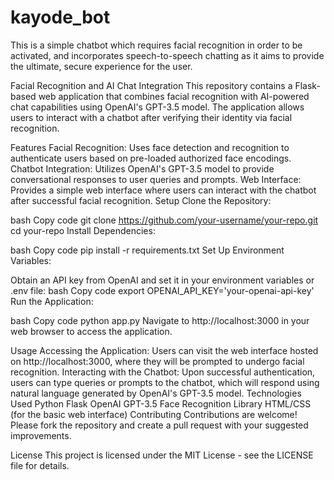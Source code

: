 # kayode_bot
This is a simple chatbot which requires facial recognition in order to be activated, and incorporates speech-to-speech chatting as it aims to provide the ultimate, secure experience for the user.



Facial Recognition and AI Chat Integration
This repository contains a Flask-based web application that combines facial recognition with AI-powered chat capabilities using OpenAI's GPT-3.5 model. The application allows users to interact with a chatbot after verifying their identity via facial recognition.

Features
Facial Recognition: Uses face detection and recognition to authenticate users based on pre-loaded authorized face encodings.
Chatbot Integration: Utilizes OpenAI's GPT-3.5 model to provide conversational responses to user queries and prompts.
Web Interface: Provides a simple web interface where users can interact with the chatbot after successful facial recognition.
Setup
Clone the Repository:

bash
Copy code
git clone https://github.com/your-username/your-repo.git
cd your-repo
Install Dependencies:

bash
Copy code
pip install -r requirements.txt
Set Up Environment Variables:

Obtain an API key from OpenAI and set it in your environment variables or .env file:
bash
Copy code
export OPENAI_API_KEY='your-openai-api-key'
Run the Application:

bash
Copy code
python app.py
Navigate to http://localhost:3000 in your web browser to access the application.

Usage
Accessing the Application: Users can visit the web interface hosted on http://localhost:3000, where they will be prompted to undergo facial recognition.
Interacting with the Chatbot: Upon successful authentication, users can type queries or prompts to the chatbot, which will respond using natural language generated by OpenAI's GPT-3.5 model.
Technologies Used
Python
Flask
OpenAI GPT-3.5
Face Recognition Library
HTML/CSS (for the basic web interface)
Contributing
Contributions are welcome! Please fork the repository and create a pull request with your suggested improvements.

License
This project is licensed under the MIT License - see the LICENSE file for details.
